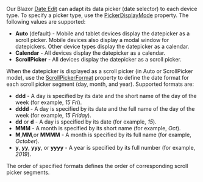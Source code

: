 Our Blazor [Date Edit](https://docs.devexpress.com/Blazor/DevExpress.Blazor.DxDateEdit-1) can adapt its data picker (date selector) to each device type. To specify a picker type, use the [PickerDisplayMode](https://docs.devexpress.com/Blazor/DevExpress.Blazor.DxDateEdit-1.PickerDisplayMode) property. The following values are supported:

*   **Auto** (default) - Mobile and tablet devices display the datepicker as a scroll picker. Mobile devices also display a modal window for datepickers. Other device types display the datepicker as a calendar.
*   **Calendar** - All devices display the datepicker as a calendar.
*   **ScrollPicker** - All devices display the datepicker as a scroll picker.

When the datepicker is displayed as a scroll picker (in Auto or ScrollPicker mode), use the [ScrollPickerFormat](https://docs.devexpress.com/Blazor/DevExpress.Blazor.DxDateEdit-1.ScrollPickerFormat) property to define the date format for each scroll picker segment (day, month, and year). Supported formats are:

*   **ddd** - A day is specified by its date and the short name of the day of the week (for example, _15 Fri_).
*   **dddd** - A day is specified by its date and the full name of the day of the week (for example, _15 Friday_).
*   **dd** or **d** - A day is specified by its date (for example, _15_).
*   **MMM** - A month is specified by its short name (for example, _Oct_).
*   **M**,**MM**,or **MMMM** - A month is specified by its full name (for example, _October_).
*   **y**, **yy**, **yyy**, or **yyyy** - A year is specified by its full number (for example, _2019_).

The order of specified formats defines the order of corresponding scroll picker segments.
